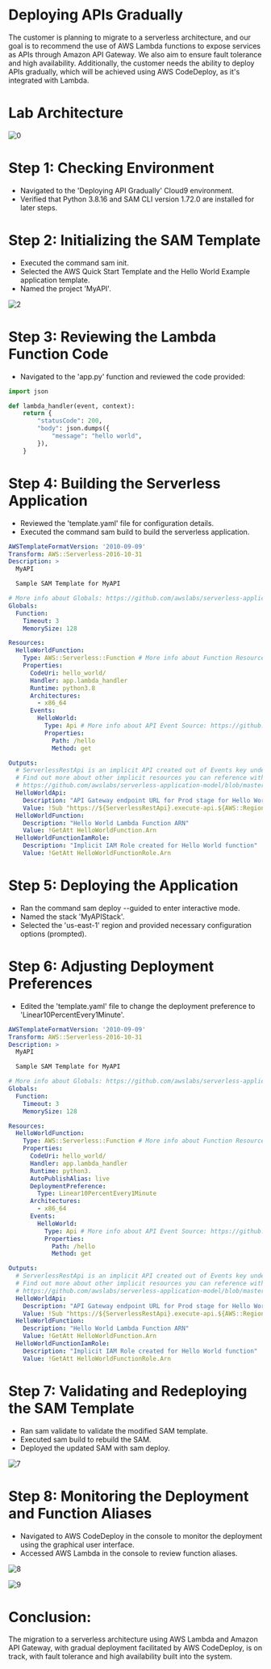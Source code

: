 # Deploying APIs Gradually

The customer is planning to migrate to a serverless architecture, and our goal is to recommend the use of AWS Lambda functions to expose services as APIs through Amazon API Gateway. We also aim to ensure fault tolerance and high availability. Additionally, the customer needs the ability to deploy APIs gradually, which will be achieved using AWS CodeDeploy, as it's integrated with Lambda.

# Lab Architecture

![0](https://github.com/kevin-wynn-cloud/AWS-Projects/assets/144941082/d7b49729-3dab-42e2-8f05-a51074ef0213)


# Step 1: Checking Environment

- Navigated to the 'Deploying API Gradually' Cloud9 environment.
- Verified that Python 3.8.16 and SAM CLI version 1.72.0 are installed for later steps.

# Step 2: Initializing the SAM Template

- Executed the command sam init.
- Selected the AWS Quick Start Template and the Hello World Example application template.
- Named the project 'MyAPI'.

![2](https://github.com/kevin-wynn-cloud/AWS-Projects/assets/144941082/0d5af660-bb1c-43f3-a49b-5633f897620f)

# Step 3: Reviewing the Lambda Function Code

- Navigated to the 'app.py' function and reviewed the code provided:

```python
import json

def lambda_handler(event, context):
    return {
        "statusCode": 200,
        "body": json.dumps({
            "message": "hello world",
        }),
    }
```

# Step 4: Building the Serverless Application

- Reviewed the 'template.yaml' file for configuration details.
- Executed the command sam build to build the serverless application.

```yaml
AWSTemplateFormatVersion: '2010-09-09'
Transform: AWS::Serverless-2016-10-31
Description: >
  MyAPI

  Sample SAM Template for MyAPI

# More info about Globals: https://github.com/awslabs/serverless-application-model/blob/master/docs/globals.rst
Globals:
  Function:
    Timeout: 3
    MemorySize: 128

Resources:
  HelloWorldFunction:
    Type: AWS::Serverless::Function # More info about Function Resource: https://github.com/awslabs/serverless-application-model/blob/master/versions/2016-10-31.md#awsserverlessfunction
    Properties:
      CodeUri: hello_world/
      Handler: app.lambda_handler
      Runtime: python3.8
      Architectures:
        - x86_64
      Events:
        HelloWorld:
          Type: Api # More info about API Event Source: https://github.com/awslabs/serverless-application-model/blob/master/versions/2016-10-31.md#api
          Properties:
            Path: /hello
            Method: get

Outputs:
  # ServerlessRestApi is an implicit API created out of Events key under Serverless::Function
  # Find out more about other implicit resources you can reference within SAM
  # https://github.com/awslabs/serverless-application-model/blob/master/docs/internals/generated_resources.rst#api
  HelloWorldApi:
    Description: "API Gateway endpoint URL for Prod stage for Hello World function"
    Value: !Sub "https://${ServerlessRestApi}.execute-api.${AWS::Region}.amazonaws.com/Prod/hello/"
  HelloWorldFunction:
    Description: "Hello World Lambda Function ARN"
    Value: !GetAtt HelloWorldFunction.Arn
  HelloWorldFunctionIamRole:
    Description: "Implicit IAM Role created for Hello World function"
    Value: !GetAtt HelloWorldFunctionRole.Arn
```

# Step 5: Deploying the Application

- Ran the command sam deploy --guided to enter interactive mode.
- Named the stack 'MyAPIStack'.
- Selected the 'us-east-1' region and provided necessary configuration options (prompted).

# Step 6: Adjusting Deployment Preferences

- Edited the 'template.yaml' file to change the deployment preference to 'Linear10PercentEvery1Minute'.

```yaml
AWSTemplateFormatVersion: '2010-09-09'
Transform: AWS::Serverless-2016-10-31
Description: >
  MyAPI

  Sample SAM Template for MyAPI

# More info about Globals: https://github.com/awslabs/serverless-application-model/blob/master/docs/globals.rst
Globals:
  Function:
    Timeout: 3
    MemorySize: 128

Resources:
  HelloWorldFunction:
    Type: AWS::Serverless::Function # More info about Function Resource: https://github.com/awslabs/serverless-application-model/blob/master/versions/2016-10-31.md#awsserverlessfunction
    Properties:
      CodeUri: hello_world/
      Handler: app.lambda_handler
      Runtime: python3.
      AutoPublishAlias: live
      DeploymentPreference:
        Type: Linear10PercentEvery1Minute
      Architectures:
        - x86_64
      Events:
        HelloWorld:
          Type: Api # More info about API Event Source: https://github.com/awslabs/serverless-application-model/blob/master/versions/2016-10-31.md#api
          Properties:
            Path: /hello
            Method: get

Outputs:
  # ServerlessRestApi is an implicit API created out of Events key under Serverless::Function
  # Find out more about other implicit resources you can reference within SAM
  # https://github.com/awslabs/serverless-application-model/blob/master/docs/internals/generated_resources.rst#api
  HelloWorldApi:
    Description: "API Gateway endpoint URL for Prod stage for Hello World function"
    Value: !Sub "https://${ServerlessRestApi}.execute-api.${AWS::Region}.amazonaws.com/Prod/hello/"
  HelloWorldFunction:
    Description: "Hello World Lambda Function ARN"
    Value: !GetAtt HelloWorldFunction.Arn
  HelloWorldFunctionIamRole:
    Description: "Implicit IAM Role created for Hello World function"
    Value: !GetAtt HelloWorldFunctionRole.Arn
```
  
# Step 7: Validating and Redeploying the SAM Template

- Ran sam validate to validate the modified SAM template.
- Executed sam build to rebuild the SAM.
- Deployed the updated SAM with sam deploy.

![7](https://github.com/kevin-wynn-cloud/AWS-Projects/assets/144941082/dd5f5adc-cc40-40e5-bb3c-688714e43b9d)

# Step 8: Monitoring the Deployment and Function Aliases

- Navigated to AWS CodeDeploy in the console to monitor the deployment using the graphical user interface.
- Accessed AWS Lambda in the console to review function aliases.

![8](https://github.com/kevin-wynn-cloud/AWS-Projects/assets/144941082/47852863-8710-4fa0-8a01-0019f4467a44)

![9](https://github.com/kevin-wynn-cloud/AWS-Projects/assets/144941082/80a31f30-e866-4f44-b2f1-ed2978d5bc9a)

# Conclusion: 

The migration to a serverless architecture using AWS Lambda and Amazon API Gateway, with gradual deployment facilitated by AWS CodeDeploy, is on track, with fault tolerance and high availability built into the system.
